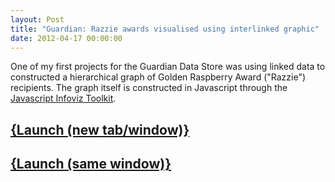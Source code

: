 ```yaml
---
layout: Post
title: "Guardian: Razzie awards visualised using interlinked graphic"
date: 2012-04-17 00:00:00
---
```


One of my first projects for the Guardian Data Store was using linked data to constructed a hierarchical graph of Golden Raspberry Award ("Razzie") recipients. The graph itself is constructed in Javascript through the [Javascript Infoviz Toolkit](http://www.thejit.org). 

## <a href="http://www.guardian.co.uk/news/datablog/interactive/2012/apr/17/film-razzies-visualisation" target="_blank">{Launch (new tab/window)}</a>
## <a href="http://www.guardian.co.uk/news/datablog/interactive/2012/apr/17/film-razzies-visualisation?width=1000&height=1000&iframe=true" class="colorbox-load">{Launch (same window)}</a>
